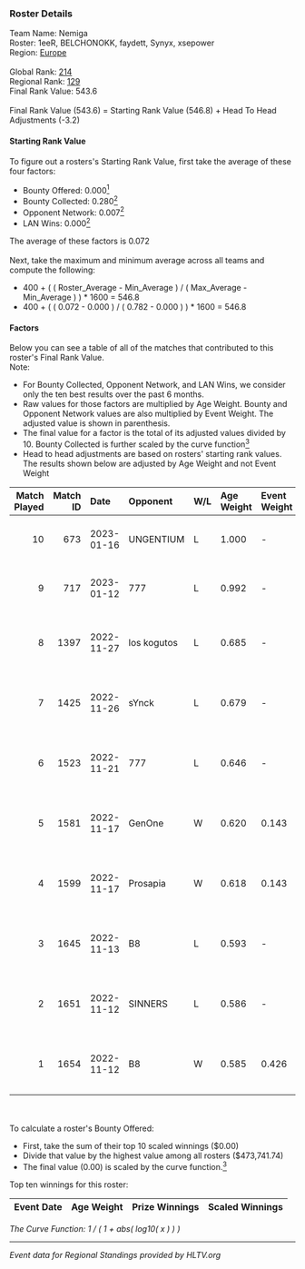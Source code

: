 ### Roster Details<br />
Team Name: Nemiga<br />
Roster: 1eeR, BELCHONOKK, faydett, Synyx, xsepower<br />
Region: [Europe]( ../standings_europe.md)<br />
<br />
Global Rank: [214](../standings_global.md)<br />
Regional Rank: [129]( ../standings_europe.md)<br />
Final Rank Value:  543.6<br />
<br />
Final Rank Value (543.6) = Starting Rank Value (546.8) + Head To Head Adjustments (-3.2)<br />

#### Starting Rank Value<br />
To figure out a rosters's Starting Rank Value, first take the average of these four factors:<br />
- Bounty Offered: 0.000[<sup>1</sup>](#table2)
- Bounty Collected: 0.280[<sup>2</sup>](#table1)
- Opponent Network: 0.007[<sup>2</sup>](#table1)
- LAN Wins: 0.000[<sup>2</sup>](#table1)

The average of these factors is 0.072<br />
<br />
Next, take the maximum and minimum average across all teams and compute the following:<br />
- 400 + ( ( Roster_Average - Min_Average ) / ( Max_Average - Min_Average ) ) * 1600 = 546.8
- 400 + ( ( 0.072 - 0.000 ) / ( 0.782 - 0.000 ) ) * 1600 = 546.8


#### Factors<br />
Below you can see a table of all of the matches that contributed to this roster's Final Rank Value.<br />
Note:<br />

- For Bounty Collected, Opponent Network, and LAN Wins, we consider only the ten best results over the past 6 months.
- Raw values for those factors are multiplied by Age Weight. Bounty and Opponent Network values are also multiplied by Event Weight. The adjusted value is shown in parenthesis.
- The final value for a factor is the total of its adjusted values divided by 10. Bounty Collected is further scaled by the curve function[<sup>3</sup>](#curveFunction)
- Head to head adjustments are based on rosters' starting rank values. The results shown below are adjusted by Age Weight and not Event Weight
<span id="table1"></span><br />


| Match Played | Match ID | Date       | Opponent    | W/L | Age Weight | Event Weight | Bounty Collected | Opponent Network | LAN Wins  | H2H Adj. | Roster                                        |
| -: | -: | :- | :- | :- | :- | :- | :- | :- | :- | -: | :- |
|           10 |      673 | 2023-01-16 | UNGENTIUM   | L   | 1.000      | -            | -                | -                | -         |    -6.57 | 1eeR, BELCHONOKK, faydett, Synyx, xsepower    |
|            9 |      717 | 2023-01-12 | 777         | L   | 0.992      | -            | -                | -                | -         |    -9.12 | 1eeR, BELCHONOKK, faydett, Synyx, xsepower    |
|            8 |     1397 | 2022-11-27 | los kogutos | L   | 0.685      | -            | -                | -                | -         |    -4.75 | 1eeR, BELCHONOKK, FinigaN, Synyx, xsepower    |
|            7 |     1425 | 2022-11-26 | sYnck       | L   | 0.679      | -            | -                | -                | -         |    -5.90 | 1eeR, BELCHONOKK, FinigaN, Synyx, xsepower    |
|            6 |     1523 | 2022-11-21 | 777         | L   | 0.646      | -            | -                | -                | -         |    -6.31 | 1eeR, BELCHONOKK, FinigaN, Synyx, xsepower    |
|            5 |     1581 | 2022-11-17 | GenOne      | W   | 0.620      | 0.143        | 0.300 (0.027)    | 0.400 (0.035)    | 0 (0.000) |    18.72 | 1eeR, BELCHONOKK, FinigaN, iDISBALANCE, Synyx |
|            4 |     1599 | 2022-11-17 | Prosapia    | W   | 0.618      | 0.143        | 0.001 (0.000)    | 0.000 (0.000)    | 0 (0.000) |     9.07 | 1eeR, BELCHONOKK, FinigaN, iDISBALANCE, Synyx |
|            3 |     1645 | 2022-11-13 | B8          | L   | 0.593      | -            | -                | -                | -         |    -7.70 | 1eeR, BELCHONOKK, FinigaN, iDISBALANCE, Synyx |
|            2 |     1651 | 2022-11-12 | SINNERS     | L   | 0.586      | -            | -                | -                | -         |    -1.32 | 1eeR, BELCHONOKK, FinigaN, iDISBALANCE, Synyx |
|            1 |     1654 | 2022-11-12 | B8          | W   | 0.585      | 0.426        | 0.000 (0.000)    | 0.148 (0.037)    | 0 (0.000) |    10.66 | 1eeR, BELCHONOKK, FinigaN, iDISBALANCE, Synyx |

<br />
<span id="table2"></span><br />
To calculate a roster's Bounty Offered:<br />

- First, take the sum of their top 10 scaled winnings ($0.00)
- Divide that value by the highest value among all rosters ($473,741.74)
- The final value (0.00) is scaled by the curve function.[<sup>3</sup>](#curveFunction)

Top ten winnings for this roster:<br />

| Event Date | Age Weight | Prize Winnings | Scaled Winnings |
| :- | -: | :- | :- |


<span id="curveFunction"></span>_The Curve Function: 1 / ( 1 + abs( log10( x ) ) )_<br />

---
_Event data for Regional Standings provided by HLTV.org_<br />
